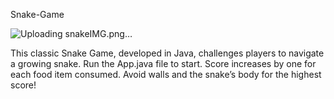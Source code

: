 Snake-Game

![Uploading snakeIMG.png…]()


This classic Snake Game, developed in Java, challenges players to navigate a growing snake. Run the App.java file to start. Score increases by one for each food item consumed. Avoid walls and the snake’s body for the highest score!

